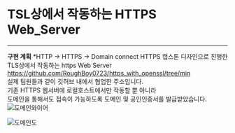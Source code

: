 # TSL상에서 작동하는 HTTPS Web_Server
---
**구현 계획**
*HTTP -> HTTPS -> Domain connect HTTPS
캡스톤 디자인으로 진행한 TLS상에서 작동하는 https Web Server
https://github.com/RoughBoy0723/https_with_openssl/tree/min</br>실제 팀원들과 같이 깃허브 내에서 협업한 주소입니다.</br>
기존 HTTPS 웹서버에 로컬호스트에서만 작동할 뿐 아니라</br>도메인을 통해서도 접속이 가능하도록 도메인 및 공인인증서를 발급받았습니다.
![도메인와이어](https://github.com/Peace-Min/HTTPS-WebServer/assets/128281240/62193ae7-077e-447a-8b2a-99634c8b634a)


![도메인도](https://github.com/Peace-Min/HTTPS-WebServer/assets/128281240/c36d8cf2-aae7-4fdb-80e2-a6c35237634f)
